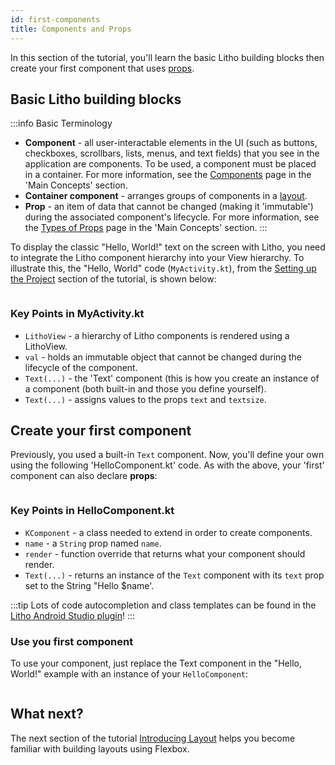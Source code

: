 ```yaml
---
id: first-components
title: Components and Props
---
```


In this section of the tutorial, you'll learn the basic Litho building blocks then create your first component that uses [props](../kotlin/basics.mdx#props).

## Basic Litho building blocks

:::info Basic Terminology

* **Component** - all user-interactable elements in the UI (such as buttons, checkboxes, scrollbars, lists, menus, and text fields) that you see in the application are components. To be used, a component must be placed in a container.  For more information, see the [Components](../mainconcepts/components-basics.mdx) page in the 'Main Concepts' section.
* **Container component** - arranges groups of components in a [layout](introducing-layout.md).
* **Prop** - an item of data that cannot be changed (making it 'immutable') during the associated component's lifecycle. For more information, see the [Types of Props](../mainconcepts/props.mdx) page in the 'Main Concepts' section.
:::

To display the classic "Hello, World!" text on the screen with Litho, you need to integrate the Litho component hierarchy into your View hierarchy.
To illustrate this, the "Hello, World" code (`MyActivity.kt`), from the [Setting up the Project](project-setup.mdx) section of the tutorial, is shown below:

```kotlin file=sample/src/main/java/com/facebook/samples/litho/onboarding/MyActivity.kt start=start_example end=end_example
```

### Key Points in MyActivity.kt

* `LithoView` - a hierarchy of Litho components is rendered using a LithoView.
* `val` - holds an immutable object that cannot be changed during the lifecycle of the component.
* `Text(...)` - the 'Text' component (this is how you create an instance of a component (both built-in and those you define yourself).
* `Text(...)` - assigns values to the props `text` and `textsize`.

## Create your first component

Previously, you used a built-in `Text` component. Now, you'll define your own using the following 'HelloComponent.kt' code. As with the above, your 'first' component can also declare **props**:

```kotlin file=sample/src/main/java/com/facebook/samples/litho/kotlin/documentation/HelloComponent.kt start=start_simple_example end=end_simple_example
```

### Key Points in HelloComponent.kt

* `KComponent` - a class needed to extend in order to create components.
* `name` - a `String` prop named `name`.
* `render` - function override that returns what your component should render.
* `Text(...)` - returns an instance of the `Text` component with its `text` prop set to the String "Hello $name'.

:::tip
Lots of code autocompletion and class templates can be found in the [Litho Android Studio plugin](../devtools/android-studio-plugin.md)!
:::

### Use you first component

To use your component, just replace the Text component in the "Hello, World!" example with an instance of your `HelloComponent`:

```kotlin file=sample/src/main/java/com/facebook/samples/litho/onboarding/FirstComponentActivity.kt start=start_example end=end_example
```

## What next?

The next section of the tutorial [Introducing Layout](introducing-layout.md) helps you become familiar with building layouts using Flexbox.
